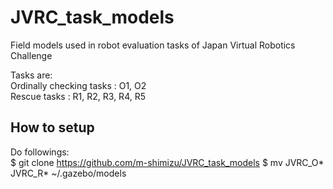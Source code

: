 # JVRC_task_models
Field models used in robot evaluation tasks of Japan Virtual Robotics Challenge  

  Tasks are:  
    Ordinally checking tasks : O1, O2  
    Rescue tasks             : R1, R2, R3, R4, R5  

## How to setup
Do followings:  
  $ git clone https://github.com/m-shimizu/JVRC_task_models
  $ mv JVRC_O* JVRC_R* ~/.gazebo/models
  
